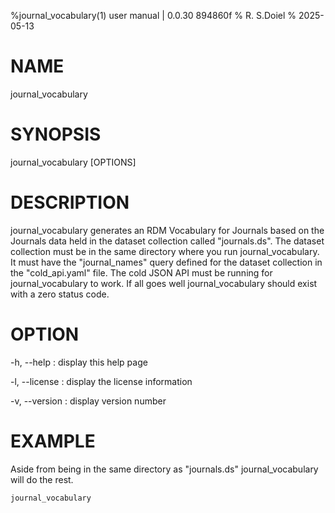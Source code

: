 %journal_vocabulary(1) user manual | 0.0.30  894860f
% R. S.Doiel
% 2025-05-13

# NAME
    
journal_vocabulary
    
# SYNOPSIS
    
journal_vocabulary [OPTIONS]
    
# DESCRIPTION

journal_vocabulary generates an RDM Vocabulary for Journals based on
the Journals data held in the dataset collection called "journals.ds".
The dataset collection must be in the same directory where you
run journal_vocabulary.  It must have the "journal_names" query defined
for the dataset collection in the "cold_api.yaml" file. The
cold JSON API must be running for journal_vocabulary to work.
If all goes well journal_vocabulary should exist with a zero status code.

# OPTION

-h, --help
: display this help page

-l, --license
: display the license information

-v, --version
: display version number

# EXAMPLE

Aside from being in the same directory as "journals.ds" journal_vocabulary
will do the rest.

~~~shell
journal_vocabulary
~~~


